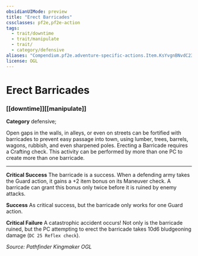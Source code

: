 ```yaml
---
obsidianUIMode: preview
title: "Erect Barricades"
cssclasses: pf2e,pf2e-action
tags:
  - trait/downtime
  - trait/manipulate
  - trait/
  - category/defensive
aliases: "Compendium.pf2e.adventure-specific-actions.Item.KsYvgnBNvdC23gnC"
license: OGL
---
```

# Erect Barricades

### [[downtime]][[manipulate]]

**Category** defensive; 




Open gaps in the walls, in alleys, or even on streets can be fortified with barricades to prevent easy passage into town, using lumber, trees, barrels, wagons, rubbish, and even sharpened poles. Erecting a Barricade requires a Crafting check. This activity can be performed by more than one PC to create more than one barricade.

* * *

**Critical Success** The barricade is a success. When a defending army takes the Guard action, it gains a +2 item bonus on its Maneuver check. A barricade can grant this bonus only twice before it is ruined by enemy attacks.

**Success** As critical success, but the barricade only works for one Guard action.

**Critical Failure** A catastrophic accident occurs! Not only is the barricade ruined, but the PC attempting to erect the barricade takes 10d6 bludgeoning damage (`DC 25 Reflex check`).

*Source: Pathfinder Kingmaker*
*OGL*